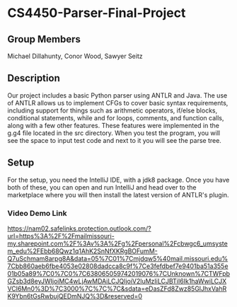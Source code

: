 # CS4450-Parser-Final-Project

## Group Members
Michael Dillahunty, Conor Wood, Sawyer Seitz

## Description

Our project includes a basic Python parser using ANTLR and Java. The use of ANTLR allows us to implement CFGs to cover basic syntax requirements, including support for things such as arithmetic operators, if/else blocks, conditional statements, while and for loops, comments, and function calls, along with a few other features. These features were implemented in the g.g4 file located in the src directory. When you test the program, you will see the space to input test code and next to it you will see the parse tree.

## Setup

For the setup, you need the IntelliJ IDE, with a jdk8 package. Once you have both of these, you can open and run IntelliJ and head over to the marketplace where you will then install the latest version of ANTLR's plugin. 

### Video Demo Link 

https://nam02.safelinks.protection.outlook.com/?url=https%3A%2F%2Fmailmissouri-my.sharepoint.com%2F%3Av%3A%2Fg%2Fpersonal%2Fcbwgc6_umsystem_edu%2FEbb68Qwz1q1AhK2SnNfXKRgBOFumM-Q7uSchmam8arpg8A&data=05%7C01%7Cmjdqw5%40mail.missouri.edu%7Cbb860aeb6fbe4053e02808dadcca8c9f%7Ce3fefdbef7e9401ba51a355e01b05a89%7C0%7C0%7C638065059742019076%7CUnknown%7CTWFpbGZsb3d8eyJWIjoiMC4wLjAwMDAiLCJQIjoiV2luMzIiLCJBTiI6Ik1haWwiLCJXVCI6Mn0%3D%7C3000%7C%7C%7C&sdata=eDasZFd8Zwz85GlJhxVahRK9Ybn6tGsRwbujQEDmNJQ%3D&reserved=0
